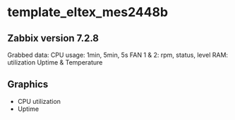 # template_eltex_mes2448b

## Zabbix version 7.2.8
Grabbed data:
CPU usage: 1min, 5min, 5s
FAN 1 & 2: rpm, status, level
RAM: utilization
Uptime & Temperature

## Graphics
- CPU utilization
- Uptime
